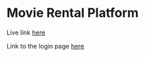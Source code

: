 # Movie Rental Platform


Live link [here](https://maksim-volkmann.github.io/movie-rental-platform/home.html "Live link")

Link to the login page [here](https://maksim-volkmann.github.io/movie-rental-platform/login.html "Link to the login page")